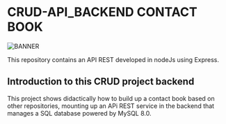 
# CRUD-API_BACKEND CONTACT BOOK

![BANNER](https://drive.google.com/file/d/1wNtlql19pm0wnxf-wunEVy382rwfB_x4/view?usp=sharing)

This repository contains an API REST developed in nodeJs using Express.

## Introduction to this CRUD project backend

This project shows didactically how to build up a contact book based on other repositories, mounting up an APi REST service in the backend that manages a SQL database powered by MySQL 8.0.



